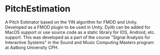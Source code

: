 # PitchEstimation
A Pitch Estimator based on the YIN algorithm for FMOD and Unity.
 Developed as a FMOD plugin to be used in Unity. Dylib can be added for MacOS support or use source code as a static library for IOS, Android, etc. support. This was developed as a part of the course "Signal Analysis for Interactive Systems" in the Sound and Music Computing Masters program at Aalborg University CPH. 

